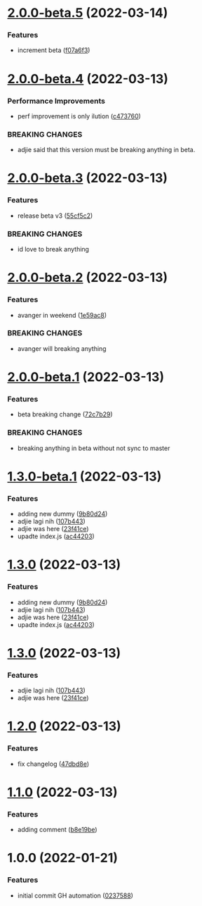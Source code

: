 # [2.0.0-beta.5](https://github.com/devetek/nodejs-github-action/compare/v2.0.0-beta.4...v2.0.0-beta.5) (2022-03-14)


### Features

* increment beta ([f07a6f3](https://github.com/devetek/nodejs-github-action/commit/f07a6f3207555f6d4abfaaffee3cc5850669093e))

# [2.0.0-beta.4](https://github.com/devetek/nodejs-github-action/compare/v2.0.0-beta.3...v2.0.0-beta.4) (2022-03-13)


### Performance Improvements

* perf improvement is only ilution ([c473760](https://github.com/devetek/nodejs-github-action/commit/c4737602125e6210c5cae85c90dbf5ce8d2a6292))


### BREAKING CHANGES

* adjie said that this version must be breaking anything in beta.

# [2.0.0-beta.3](https://github.com/devetek/nodejs-github-action/compare/v2.0.0-beta.2...v2.0.0-beta.3) (2022-03-13)


### Features

* release beta v3 ([55cf5c2](https://github.com/devetek/nodejs-github-action/commit/55cf5c2b35dd50edb3e477dd282bc42bd517a175))


### BREAKING CHANGES

* id love to break anything

# [2.0.0-beta.2](https://github.com/devetek/nodejs-github-action/compare/v2.0.0-beta.1...v2.0.0-beta.2) (2022-03-13)


### Features

* avanger in weekend ([1e59ac8](https://github.com/devetek/nodejs-github-action/commit/1e59ac813b5d00e9c5e59b560cdff743a145571d))


### BREAKING CHANGES

* avanger will breaking anything

# [2.0.0-beta.1](https://github.com/devetek/nodejs-github-action/compare/v1.3.0-beta.1...v2.0.0-beta.1) (2022-03-13)


### Features

* beta breaking change ([72c7b29](https://github.com/devetek/nodejs-github-action/commit/72c7b29da5ac39e354e2aeecdde5fa7ecc427846))


### BREAKING CHANGES

* breaking anything in beta without not sync to master

# [1.3.0-beta.1](https://github.com/devetek/nodejs-github-action/compare/v1.2.0...v1.3.0-beta.1) (2022-03-13)


### Features

* adding new dummy ([9b80d24](https://github.com/devetek/nodejs-github-action/commit/9b80d244bf59ac0209ba1cbb6cc37f5dd03b86f3))
* adjie lagi nih ([107b443](https://github.com/devetek/nodejs-github-action/commit/107b4437ba483a3f7213fb896cdbc7a659bc968e))
* adjie was here ([23f41ce](https://github.com/devetek/nodejs-github-action/commit/23f41ce02c21fc2d0e8c2bfa26c89bcd59150767))
* upadte index.js ([ac44203](https://github.com/devetek/nodejs-github-action/commit/ac442036039e6c37960be0b5c0e32e1c01e90214))

# [1.3.0](https://github.com/devetek/nodejs-github-action/compare/v1.2.0...v1.3.0) (2022-03-13)


### Features

* adding new dummy ([9b80d24](https://github.com/devetek/nodejs-github-action/commit/9b80d244bf59ac0209ba1cbb6cc37f5dd03b86f3))
* adjie lagi nih ([107b443](https://github.com/devetek/nodejs-github-action/commit/107b4437ba483a3f7213fb896cdbc7a659bc968e))
* adjie was here ([23f41ce](https://github.com/devetek/nodejs-github-action/commit/23f41ce02c21fc2d0e8c2bfa26c89bcd59150767))
* upadte index.js ([ac44203](https://github.com/devetek/nodejs-github-action/commit/ac442036039e6c37960be0b5c0e32e1c01e90214))

# [1.3.0](https://github.com/devetek/nodejs-github-action/compare/v1.2.0...v1.3.0) (2022-03-13)


### Features

* adjie lagi nih ([107b443](https://github.com/devetek/nodejs-github-action/commit/107b4437ba483a3f7213fb896cdbc7a659bc968e))
* adjie was here ([23f41ce](https://github.com/devetek/nodejs-github-action/commit/23f41ce02c21fc2d0e8c2bfa26c89bcd59150767))

# [1.2.0](https://github.com/devetek/nodejs-github-action/compare/v1.1.0...v1.2.0) (2022-03-13)


### Features

* fix changelog ([47dbd8e](https://github.com/devetek/nodejs-github-action/commit/47dbd8e43d2104f15ac844bfed74806bd4516184))

# [1.1.0](https://github.com/devetek/nodejs-github-action/compare/v1.0.0...v1.1.0) (2022-03-13)


### Features

* adding comment ([b8e19be](https://github.com/devetek/nodejs-github-action/commit/b8e19beca86267534d782efae5843eb777e8d895))

# 1.0.0 (2022-01-21)


### Features

* initial commit GH automation ([0237588](https://github.com/devetek/nodejs-github-action/commit/0237588ec3713271912e52a83771302670dc7260))
